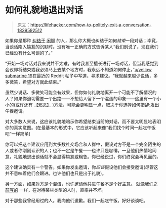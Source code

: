 # 如何礼貌地退出对话

> 原文：<https://lifehacker.com/how-to-politely-exit-a-conversation-1839592512>

如果你是那种 [纠结于](https://lifehacker.com/how-to-make-better-small-talk-1832124157) [闲聊](https://lifehacker.com/how-to-make-better-small-talk-1832124157) 的人，那么你大概也纠结于如何*结束*一段对话；毕竟，当谈话陷入尴尬的沉默时，没有唯一正确的方式告诉某人“我们别说了，现在我们已经没有什么可谈的了。”



“开始一场对话对我来说并不太难，有时我甚至擅长进行一场对话，但当我感觉到会议即将结束或我必须马上去某个地方时，我永远不知道如何停止，”[u/yellow submarine 19](https://www.reddit.com/r/socialanxiety/comments/6hbh7e/does_anyone_else_have_a_hard_time_ending/)在最近的 Reddit 帖子中写道，寻求建议。“我就越来越少说话，多多微笑，希望对方就此结束。”

虽然少说话、多微笑可能会有效果，但你如何礼貌地离开一个可能不了解情况的人？如果你迫切需要一个出路——不想给人留下一个混蛋的印象——这里有一个小小的(或许还有 [【邪恶】](https://lifehacker.com/c/evil-week) )方法，可能会更明显一点，取决于你选择如何措辞:发出午餐邀请。

对大多数人来说，这应该礼貌地暗示你希望结束当前的对话，而不要太明显地表明你的真实意图。(在最基本的形式中，它应该听起来像“我们找个时间一起吃午饭吧”一样简单)

你可以把这个建议应用到大多数社交场合和人群中，假设对方不是一个完全陌生的人或者你刚刚认识的人；也不一定是午餐——也许只是咖啡。一旦他们热情地同意，礼貌地退出谈话就不会显得尴尬或粗鲁。你已经说过，你们终究会再见面的。

这个建议确实有一个警告。如果你发出邀请，你*应该*假设他们会接受邀请(尽管这并不意味着他们会跟进。也许他们也只是出于礼貌)。

另一方面，如果对方是个混蛋，也许邀请他共进午餐不是个好主意。 [就像我们之前写的](https://lifehacker.com/how-to-get-out-of-an-unwanted-conversation-1834778598) 一样，在对待某些类型的人时，直率并不坏。

对于那些我曾经用过的人，我向他们道歉。我们一起吃午饭，好好谈谈吧。